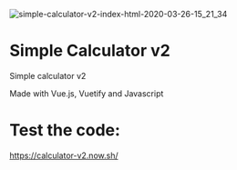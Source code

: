 ![simple-calculator-v2-index-html-2020-03-26-15_21_34](https://user-images.githubusercontent.com/5699834/77693059-8079fb00-6f86-11ea-9def-eec0c1782f2f.png)

# Simple Calculator v2
Simple calculator v2

Made with Vue.js, Vuetify and Javascript

# Test the code:

https://calculator-v2.now.sh/


